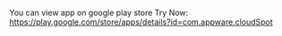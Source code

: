 You can view app on google play store Try Now:
https://play.google.com/store/apps/details?id=com.appware.cloudSpot
